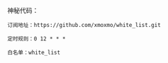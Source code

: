 神秘代码：

    订阅地址：https://github.com/xmoxmo/white_list.git
  
    定时规则：0 12 * * *
  
    白名单：white_list
